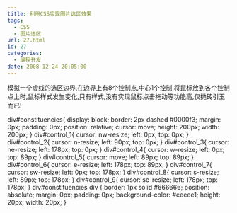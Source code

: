 ```yaml
---
title: 利用CSS实现图片选区效果
tags:
  - CSS
  - 图片选区
url: 27.html
id: 27
categories:
  - 编程开发
date: 2008-12-24 20:05:00
---
```


模拟一个虚线的选区边界,在边界上有8个控制点,中心1个控制,将鼠标放到各个控制点上时,鼠标样式发生变化,只有样式,没有实现鼠标点击拖动等功能高,仅抛砖引玉而已!

div#constituencies{ display: block; border: 2px dashed #0000f3; margin: 0px; padding: 0px; position: relative; cursor: move; height: 200px; width: 200px; } div#control\_1{ cursor: nw-resize; left: 0px; top: 0px; } div#control\_2{ cursor: n-resize; left: 90px; top: 0px; } div#control\_3{ cursor: ne-resize; left: 178px; top: 0px; } div#control\_4{ cursor: w-resize; left: 0px; top: 89px; } div#control\_5{ cursor: move; left: 89px; top: 89px; } div#control\_6{ cursor: e-resize; left: 178px; top: 89px; } div#control\_7{ cursor: sw-resize; left: 0px; top: 178px; } div#control\_8{ cursor: s-resize; left: 89px; top: 178px; } div#control_9{ cursor: se-resize; left: 178px; top: 178px; } div#constituencies div { border: 1px solid #666666; position: absolute; margin: 0px; padding: 0px; background-color: #eeeee1; height: 20px; width: 20px; }